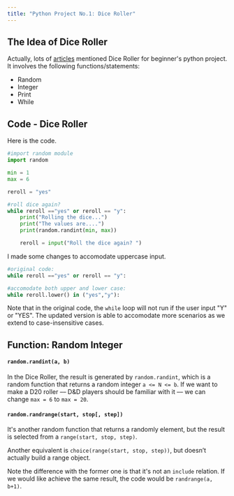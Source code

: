 ```yaml
---
title: "Python Project No.1: Dice Roller"
---
```


## The Idea of Dice Roller

Actually, lots of [articles](https://knightlab.northwestern.edu/2014/06/05/five-mini-programming-projects-for-the-python-beginner/) mentioned Dice Roller for beginner's python project.
It involves the following functions/statements:

- Random
- Integer
- Print
- While

## Code - Dice Roller
Here is the code.

```python
#import random module
import random

min = 1
max = 6

reroll = "yes"

#roll dice again?
while reroll =="yes" or reroll == "y":
    print("Rolling the dice...")
    print("The values are....")
    print(random.randint(min, max))

    reroll = input("Roll the dice again? ")
```

I made some changes to accomodate uppercase input.
```python
#original code:
while reroll =="yes" or reroll == "y":

#accomodate both upper and lower case:
while reroll.lower() in ("yes","y"):
```

Note that in the original code, the `while` loop will not run if the user input "Y" or "YES".
The updated version is able to accomodate more scenarios as we extend to case-insensitive cases.

## Function: Random Integer

#### `random.randint(a, b)`

In the Dice Roller, the result is generated by `random.randint`, which is a random function that returns a random integer `a <= N <= b`.
If we want to make a D20 roller –– D&D players should be familiar with it –– we can change `max = 6` to `max = 20`.
<br>

#### `random.randrange(start, stop[, step])`

It's another random function that returns a randomly element, but the result is selected from a `range(start, stop, step)`.

Another equivalent is `choice(range(start, stop, step))`, but doesn’t actually build a range object.

Note the difference with the former one is that it's not an `include` relation. If we would like achieve the same result, the code would be `randrange(a, b+1)`.
